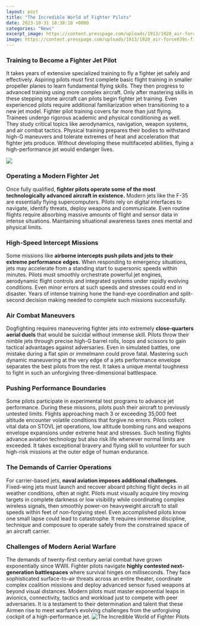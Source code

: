 ```yaml
---
layout: post
title: "The Incredible World of Fighter Pilots"
date: 2023-10-31 18:38:18 +0000
categories: "News"
excerpt_image: https://content.presspage.com/uploads/1913/1920_air-force039s-first-african-american-female-fighter-pilot-080317-f-xx000-064.jpg?10000
image: https://content.presspage.com/uploads/1913/1920_air-force039s-first-african-american-female-fighter-pilot-080317-f-xx000-064.jpg?10000
---
```


### Training to Become a Fighter Jet Pilot   
It takes years of extensive specialized training to fly a fighter jet safely and effectively. Aspiring pilots must first complete basic flight training in smaller propeller planes to learn fundamental flying skills. They then progress to advanced training using more complex aircraft. Only after mastering skills in these stepping stone aircraft can pilots begin fighter jet training. Even experienced pilots require additional familiarization when transitioning to a new jet model. 
Fighter pilot training covers far more than just flying. Trainees undergo rigorous academic and physical conditioning as well. They study critical topics like aerodynamics, navigation, weapon systems, and air combat tactics. Physical training prepares their bodies to withstand high-G maneuvers and tolerate extremes of heat and acceleration that fighter jets produce. Without developing these multifaceted abilities, flying a high-performance jet would endanger lives. 

![](https://i.pinimg.com/originals/77/c5/53/77c553f85ed726a99f8bec1cbac715e2.jpg)
### Operating a Modern Fighter Jet 
Once fully qualified, **fighter pilots operate some of the most technologically advanced aircraft in existence.** Modern jets like the F-35 are essentially flying supercomputers. Pilots rely on digital interfaces to navigate, identify threats, deploy weapons and communicate. Even routine flights require absorbing massive amounts of flight and sensor data in intense situations. Maintaining situational awareness taxes ones mental and physical limits. 
### High-Speed Intercept Missions
Some missions like **airborne intercepts push pilots and jets to their extreme performance edges.** When responding to emergency situations, jets may accelerate from a standing start to supersonic speeds within minutes. Pilots must smoothly orchestrate powerful jet engines, aerodynamic flight controls and integrated systems under rapidly evolving conditions. Even minor errors at such speeds and stresses could end in disaster. Years of intense training hone the hand-eye coordination and split-second decision making needed to complete such missions successfully.
### Air Combat Maneuvers
Dogfighting requires maneuvering fighter jets into extremely **close-quarters aerial duels** that would be suicidal without immense skill. Pilots throw their nimble jets through precise high-G barrel rolls, loops and scissors to gain tactical advantages against adversaries. Even in simulated battles, one mistake during a flat spin or immelmann could prove fatal. Mastering such dynamic maneuvering at the very edge of a jets performance envelope separates the best pilots from the rest. It takes a unique mental toughness to fight in such an unforgiving three-dimensional battlespace. 
### Pushing Performance Boundaries
Some pilots participate in experimental test programs to advance jet performance. During these missions, pilots push their aircraft to previously untested limits. Flights approaching mach 3 or exceeding 35,000 feet altitude encounter volatile conditions that forgive no errors. Pilots collect vital data on STOVL jet operations, low altitude bombing runs and weapons envelope expansions under extreme heat and stresses. Such testing flights advance aviation technology but also risk life whenever normal limits are exceeded. It takes exceptional bravery and flying skill to volunteer for such high-risk missions at the outer edge of human endurance.
### The Demands of Carrier Operations
For carrier-based jets, **naval aviation imposes additional challenges.** Fixed-wing jets must launch and recover aboard pitching flight decks in all weather conditions, often at night. Pilots must visually acquire tiny moving targets in complete darkness or low visibility while coordinating complex wireless signals, then smoothly power-on heavyweight aircraft to stall speeds within feet of non-forgiving steel. Even accomplished pilots know one small lapse could lead to catastrophe. It requires immense discipline, technique and composure to operate safely from the constrained space of an aircraft carrier. 
### Challenges of Modern Aerial Warfare
The demands of twenty-first century aerial combat have grown exponentially since WWII. Fighter pilots navigate **highly contested next-generation battlespaces** where survival hinges on milliseconds. They face sophisticated surface-to-air threats across an entire theater, coordinate complex coalition missions and deploy advanced sensor fused weapons at beyond visual distances. Modern pilots must master exponential leaps in avionics, connectivity, tactics and workload just to compete with peer adversaries. It is a testament to their determination and talent that these Airmen rise to meet warfare’s evolving challenges from the unforgiving cockpit of a high-performance jet.
![The Incredible World of Fighter Pilots](https://content.presspage.com/uploads/1913/1920_air-force039s-first-african-american-female-fighter-pilot-080317-f-xx000-064.jpg?10000)